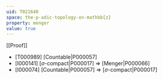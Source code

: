 ```yaml
---
uid: T021640
space: the-p-adic-topology-on-mathbb{z}
property: menger
value: true
---
```

[[Proof]]

* [T000989] [Countable|P000057]
* [I000141] [$\sigma$-compact|P000017] => [Menger|P000066]
* [I000074] [Countable|P000057] => [$\sigma$-compact|P000017]

